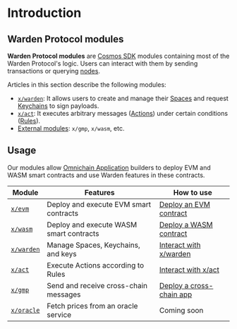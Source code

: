 ﻿---
sidebar_position: 1
---

# Introduction

## Warden Protocol modules

**Warden Protocol modules** are [Cosmos SDK](https://docs.cosmos.network/) modules containing most of the Warden Protocol's logic. Users can interact with them by sending transactions or querying [nodes](/learn/glossary#warden-protocol-node).

Articles in this section describe the following modules:

- [`x/warden`](x-warden): It allows users to create and manage their [Spaces](/learn/glossary#space) and request [Keychains](/learn/glossary#keychain) to sign payloads.
- [`x/act`](x-act): It executes arbitrary messages ([Actions](/learn/glossary#action)) under certain conditions ([Rules](/learn/glossary#approval-rule)).
- [External modules](external-modules): `x/gmp`, `x/wasm`, etc.

## Usage

Our modules allow [Omnichain Application](/learn/glossary#omnichain-application) builders to deploy EVM and WASM smart contracts and use Warden features in these contracts.

| Module                                 | Features                                | How to use  |
| ---------------------------------------| --------------------------------------- | ----------- |
| [`x/evm`](external-modules#xevm)       | Deploy and execute EVM smart contracts  | [Deploy an EVM contract](/build-an-app/deploy-smart-contracts-on-warden/deploy-an-evm-contract) |
| [`x/wasm` ](external-modules#xwasm)    | Deploy and execute WASM smart contracts | [Deploy a WASM contract](/build-an-app/deploy-smart-contracts-on-warden/deploy-a-wasm-contract) |
| [`x/warden`](x-warden)                 | Manage Spaces, Keychains, and keys      | [Interact with x/warden](/category/interact-with-xwarden) |
| [`x/act`](x-act)                       | Execute Actions according to Rules      | [Interact with x/act](/category/interact-with-xact) |
| [`x/gmp`](external-modules#xgmp)       | Send and receive cross-chain messages   | [Deploy a cross-chain app](/build-an-app/deploy-smart-contracts-on-warden/deploy-a-cross-chain-app) |
| [`x/oracle`](external-modules#xoracle) | Fetch prices from an oracle service     | Coming soon |
